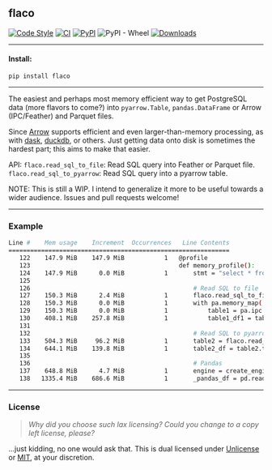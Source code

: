 ## flaco

[![Code Style](https://img.shields.io/badge/code%20style-black-000000.svg)](https://github.com/python/black)
[![CI](https://github.com/milesgranger/flaco/actions/workflows/CI.yml/badge.svg?branch=master)](https://github.com/milesgranger/flaco/actions/workflows/CI.yml)
[![PyPI](https://img.shields.io/pypi/v/flaco.svg)](https://pypi.org/project/flaco)
![PyPI - Wheel](https://img.shields.io/pypi/wheel/flaco)
[![Downloads](https://pepy.tech/badge/flaco/month)](https://pepy.tech/project/flaco)

---

#### Install:

`pip install flaco`

---

The easiest and perhaps most memory efficient way to get PostgreSQL data (more flavors to come?)
into `pyarrow.Table`, `pandas.DataFrame` or Arrow (IPC/Feather) and Parquet files. 

Since [Arrow](https://github.com/apache/arrow) supports efficient and even larger-than-memory processing,
as with [dask](https://github.com/dask/dask), [duckdb](https://duckdb.org/), or others.
Just getting data onto disk is sometimes the hardest part; this aims to make that easier. 

API:
`flaco.read_sql_to_file`: Read SQL query into Feather or Parquet file.
`flaco.read_sql_to_pyarrow`: Read SQL query into a pyarrow table.

NOTE:
This is still a WIP. I intend to generalize it more to be
useful towards a wider audience. Issues and pull requests welcome!

---

### Example

```bash
Line #    Mem usage    Increment  Occurrences   Line Contents
=============================================================
   122    147.9 MiB    147.9 MiB           1   @profile
   123                                         def memory_profile():
   124    147.9 MiB      0.0 MiB           1       stmt = "select * from test_table"
   125
   126                                             # Read SQL to file
   127    150.3 MiB      2.4 MiB           1       flaco.read_sql_to_file(DB_URI, stmt, 'result.feather', flaco.FileFormat.Feather)
   128    150.3 MiB      0.0 MiB           1       with pa.memory_map('result.feather', 'rb') as source:
   129    150.3 MiB      0.0 MiB           1           table1 = pa.ipc.open_file(source).read_all()
   130    408.1 MiB    257.8 MiB           1           table1_df1 = table1.to_pandas()
   131
   132                                             # Read SQL to pyarrow.Table
   133    504.3 MiB     96.2 MiB           1       table2 = flaco.read_sql_to_pyarrow(DB_URI, stmt)
   134    644.1 MiB    139.8 MiB           1       table2_df = table2.to_pandas()
   135
   136                                             # Pandas
   137    648.8 MiB      4.7 MiB           1       engine = create_engine(DB_URI)
   138   1335.4 MiB    686.6 MiB           1       _pandas_df = pd.read_sql(stmt, engine)
```

---

### License

> _Why did you choose such lax licensing? Could you change to a copy left license, please?_

...just kidding, no one would ask that. This is dual licensed under 
[Unlicense](LICENSE) or [MIT](LICENSE-MIT), at your discretion.
